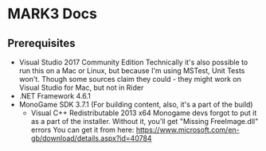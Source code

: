 ﻿# MARK3 Docs

## Prerequisites

 - Visual Studio 2017 Community Edition
   Technically it's also possible to run this on a Mac or Linux, but because
   I'm using MSTest, Unit Tests won't. Though some sources claim they could -
   they might work on Visual Studio for Mac, but not in Rider
 - .NET Framework 4.6.1
 - MonoGame SDK 3.7.1 (For building content, also, it's a part of the build)
    - Visual C++ Redistributable 2013 x64
      Monogame devs forgot to put it as a part of the installer. Without it,
      you'll get "Missing FreeImage.dll" errors
      You can get it from here:
      https://www.microsoft.com/en-gb/download/details.aspx?id=40784
